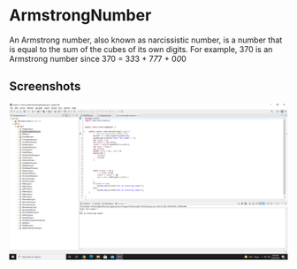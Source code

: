 
# ArmstrongNumber

An Armstrong number, also known as narcissistic number, is a number that is equal to the sum of the cubes of its own digits. For example, 370 is an Armstrong number since 370 = 3*3*3 + 7*7*7 + 0*0*0


## Screenshots

![App Screenshot](https://github.com/Karishma290395/ArmstrongNumber/blob/main/Not%20a%20armstrong%20number.png)

  